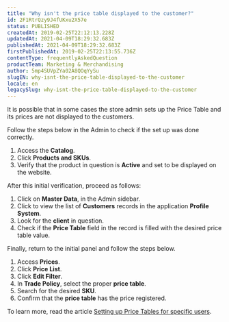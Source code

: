 ```yaml
---
title: "Why isn't the price table displayed to the customer?"
id: 2F1RtrQzy9J4fUKxu2X57e
status: PUBLISHED
createdAt: 2019-02-25T22:12:13.228Z
updatedAt: 2021-04-09T18:29:32.683Z
publishedAt: 2021-04-09T18:29:32.683Z
firstPublishedAt: 2019-02-25T22:13:55.736Z
contentType: frequentlyAskedQuestion
productTeam: Marketing & Merchandising
author: 5mp4SUVpZYa02A8QOqYySu
slugEN: why-isnt-the-price-table-displayed-to-the-customer
locale: en
legacySlug: why-isnt-the-price-table-displayed-to-the-customer
---
```


It is possible that in some cases the store admin sets up the Price Table and its prices are not displayed to the customers.

Follow the steps below in the Admin to check if the set up was done correctly.

1. Access the __Catalog__.
2. Click __Products and SKUs__.
3. Verify that the product in question is __Active__ and set to be displayed on the website.

After this initial verification, proceed as follows:
1. Click on __Master Data__, in the Admin sidebar.
2. Click to view the list of __Customers__ records in the application __Profile System__.
3. Look for the __client__ in question.
4. Check if the __Price Table__ field in the record is filled with the desired price table value.

Finally, return to the initial panel and follow the steps below.
1. Access __Prices__.
2. Click __Price List__.
3. Click __Edit Filter__.
4. In __Trade Policy__, select the proper __price table__.
5. Search for the desired __SKU__.
6. Confirm that the __price table__ has the price registered.

To learn more, read the article [Setting up Price Tables for specific users](/en/tutorial/setting-up-price-tables-for-specific-users-using-session--5S9oDOMHNmY4K0kAewAiWY).
